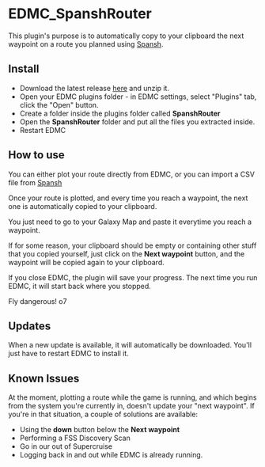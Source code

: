 # EDMC_SpanshRouter

This plugin's purpose is to automatically copy to your clipboard the next waypoint on a route you planned using [Spansh](https://www.spansh.co.uk/plotter).

## Install

- Download the latest release [here](https://github.com/CMDR-Kiel42/EDMC_SpanshRouter/releases/latest) and unzip it.
- Open your EDMC plugins folder - in EDMC settings, select "Plugins" tab, click the "Open" button.
- Create a folder inside the plugins folder called **SpanshRouter**
- Open the **SpanshRouter** folder and put all the files you extracted inside.
- Restart EDMC

## How to use

You can either plot your route directly from EDMC, or you can import a CSV file from [Spansh](https://www.spansh.co.uk/plotter)

Once your route is plotted, and every time you reach a waypoint, the next one is automatically copied to your clipboard.

You just need to go to your Galaxy Map and paste it everytime you reach a waypoint.

If for some reason, your clipboard should be empty or containing other stuff that you copied yourself, just click on the **Next waypoint** button, and the waypoint will be copied again to your clipboard.

If you close EDMC, the plugin will save your progress. The next time you run EDMC, it will start back where you stopped.

Fly dangerous! o7

## Updates

When a new update is available, it will automatically be downloaded. You'll just have to restart EDMC to install it.

## Known Issues

At the moment, plotting a route while the game is running, and which begins from the system you're currently in, doesn't update your "next waypoint". If you're in that situation, a couple of solutions are available:

- Using the **down** button below the **Next waypoint**
- Performing a FSS Discovery Scan
- Go in our out of Supercruise
- Logging back in and out while EDMC is already running.
